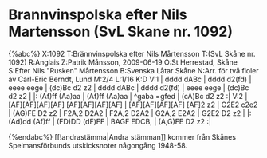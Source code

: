 # Brannvinspolska efter Nils Martensson (SvL Skane nr. 1092)

{%abc%}
X:1092
T:Brännvinspolska efter Nils Mårtensson
T:(SvL Skåne nr. 1092)
R:Anglais
Z:Patrik Månsson, 2009-06-19
O:St Herrestad, Skåne
S:Efter Nils "Rusken" Mårtensson
B:Svenska Låtar Skåne
N:Arr. för två fioler av Carl-Eric Berndt, Lund
M:2/4
L:1/16
K:D
V:1
| dddd dABc | dddd d2(fd) | eeee eege | (dc)Bc d2 z2 |
dddd dABc | dddd d2(fd) | eeee eege | (dc)Bc d2 z2 |
|: (Af)ff (Aa)aa | (Af)ff (Aa)aa | ^gaba =gfed | (cA)Bc d2 z2 :|
V:2
| [AF][AF][AF][AF] [AF][AF][AF][AF] | [AF][AF][AF][AF] [AF]2 z2 | G2E2 c2e2 | (AG)FE D2 z2 |
F2A,2 D2A2 | F2A,2 D2A2 | G2A,2 E2A2 | G2E2 D2 z2 |
|: (Ad)dd (Af)ff | (FD)DD (dF)FF | BAGF EDCB, | (A,G)FE D2 z2 :|

{%endabc%}
[[!andrastämma|Andra stämman]] kommer från Skånes Spelmansförbunds utskicksnoter någongång 1948-58.


